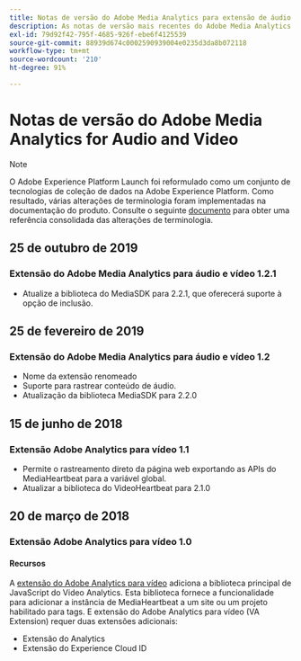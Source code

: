 ```yaml
---
title: Notas de versão do Adobe Media Analytics para extensão de áudio e vídeo
description: As notas de versão mais recentes do Adobe Media Analytics para a extensão de tag de áudio e vídeo na Adobe Experience Platform.
exl-id: 79d92f42-795f-4685-926f-ebe6f4125539
source-git-commit: 88939d674c0002590939004e0235d3da8b072118
workflow-type: tm+mt
source-wordcount: '210'
ht-degree: 91%

---
```


# Notas de versão do Adobe Media Analytics for Audio and Video

>[!NOTE]
>
>O Adobe Experience Platform Launch foi reformulado como um conjunto de tecnologias de coleção de dados na Adobe Experience Platform. Como resultado, várias alterações de terminologia foram implementadas na documentação do produto. Consulte o seguinte [documento](../../../term-updates.md) para obter uma referência consolidada das alterações de terminologia.

## 25 de outubro de 2019

### Extensão do Adobe Media Analytics para áudio e vídeo 1.2.1

* Atualize a biblioteca do MediaSDK para 2.2.1, que oferecerá suporte à opção de inclusão.

## 25 de fevereiro de 2019

### Extensão do Adobe Media Analytics para áudio e vídeo 1.2

* Nome da extensão renomeado
* Suporte para rastrear conteúdo de áudio.
* Atualização da biblioteca MediaSDK para 2.2.0

## 15 de junho de 2018

### Extensão Adobe Analytics para vídeo 1.1

* Permite o rastreamento direto da página web exportando as APIs do MediaHeartbeat para a variável global.
* Atualizar a biblioteca do VideoHeartbeat para 2.1.0

## 20 de março de 2018

### Extensão Adobe Analytics para vídeo 1.0

#### **Recursos**

A [extensão do Adobe Analytics para vídeo](../media-analytics/overview.md) adiciona a biblioteca principal de JavaScript do Video Analytics. Esta biblioteca fornece a funcionalidade para adicionar a instância de MediaHeartbeat a um site ou um projeto habilitado para tags. E extensão do Adobe Analytics para vídeo (VA Extension) requer duas extensões adicionais:

* Extensão do Analytics
* Extensão do Experience Cloud ID
